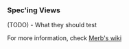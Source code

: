 ### Spec'ing Views

(TODO) - What they should test

For more information, check [Merb's wiki](http://wiki.merbivore.com/pages/view-specs)